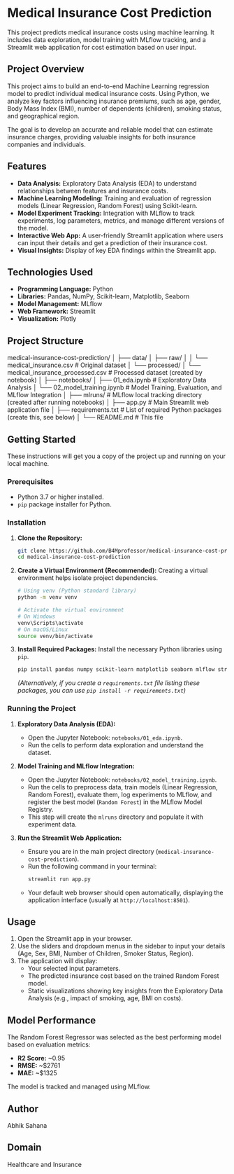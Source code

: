 # Medical Insurance Cost Prediction

This project predicts medical insurance costs using machine learning. It includes data exploration, model training with MLflow tracking, and a Streamlit web application for cost estimation based on user input.

## Project Overview

This project aims to build an end-to-end Machine Learning regression model to predict individual medical insurance costs. Using Python, we analyze key factors influencing insurance premiums, such as age, gender, Body Mass Index (BMI), number of dependents (children), smoking status, and geographical region.

The goal is to develop an accurate and reliable model that can estimate insurance charges, providing valuable insights for both insurance companies and individuals.

## Features

- **Data Analysis:** Exploratory Data Analysis (EDA) to understand relationships between features and insurance costs.
- **Machine Learning Modeling:** Training and evaluation of regression models (Linear Regression, Random Forest) using Scikit-learn.
- **Model Experiment Tracking:** Integration with MLflow to track experiments, log parameters, metrics, and manage different versions of the model.
- **Interactive Web App:** A user-friendly Streamlit application where users can input their details and get a prediction of their insurance cost.
- **Visual Insights:** Display of key EDA findings within the Streamlit app.

## Technologies Used

- **Programming Language:** Python
- **Libraries:** Pandas, NumPy, Scikit-learn, Matplotlib, Seaborn
- **Model Management:** MLflow
- **Web Framework:** Streamlit
- **Visualization:** Plotly

## Project Structure

medical-insurance-cost-prediction/
│
├── data/
│ ├── raw/
│ │ └── medical_insurance.csv # Original dataset
│ └── processed/
│ └── medical_insurance_processed.csv # Processed dataset (created by notebook)
│
├── notebooks/
│ ├── 01_eda.ipynb # Exploratory Data Analysis
│ └── 02_model_training.ipynb # Model Training, Evaluation, and MLflow Integration
│
├── mlruns/ # MLflow local tracking directory (created after running notebooks)
│
├── app.py # Main Streamlit web application file
│
├── requirements.txt # List of required Python packages (create this, see below)
│
└── README.md # This file

## Getting Started

These instructions will get you a copy of the project up and running on your local machine.

### Prerequisites

- Python 3.7 or higher installed.
- `pip` package installer for Python.

### Installation

1.  **Clone the Repository:**

    ```bash
    git clone https://github.com/B4Mprofessor/medical-insurance-cost-prediction.git
    cd medical-insurance-cost-prediction
    ```

2.  **Create a Virtual Environment (Recommended):**
    Creating a virtual environment helps isolate project dependencies.

    ```bash
    # Using venv (Python standard library)
    python -m venv venv

    # Activate the virtual environment
    # On Windows
    venv\Scripts\activate
    # On macOS/Linux
    source venv/bin/activate
    ```

3.  **Install Required Packages:**
    Install the necessary Python libraries using `pip`.
    ```bash
    pip install pandas numpy scikit-learn matplotlib seaborn mlflow streamlit plotly
    ```
    _(Alternatively, if you create a `requirements.txt` file listing these packages, you can use `pip install -r requirements.txt`)_

### Running the Project

1.  **Exploratory Data Analysis (EDA):**

    - Open the Jupyter Notebook: `notebooks/01_eda.ipynb`.
    - Run the cells to perform data exploration and understand the dataset.

2.  **Model Training and MLflow Integration:**

    - Open the Jupyter Notebook: `notebooks/02_model_training.ipynb`.
    - Run the cells to preprocess data, train models (Linear Regression, Random Forest), evaluate them, log experiments to MLflow, and register the best model (`Random Forest`) in the MLflow Model Registry.
    - This step will create the `mlruns` directory and populate it with experiment data.

3.  **Run the Streamlit Web Application:**
    - Ensure you are in the main project directory (`medical-insurance-cost-prediction`).
    - Run the following command in your terminal:
      ```bash
      streamlit run app.py
      ```
    - Your default web browser should open automatically, displaying the application interface (usually at `http://localhost:8501`).

## Usage

1.  Open the Streamlit app in your browser.
2.  Use the sliders and dropdown menus in the sidebar to input your details (Age, Sex, BMI, Number of Children, Smoker Status, Region).
3.  The application will display:
    - Your selected input parameters.
    - The predicted insurance cost based on the trained Random Forest model.
    - Static visualizations showing key insights from the Exploratory Data Analysis (e.g., impact of smoking, age, BMI on costs).

## Model Performance

The Random Forest Regressor was selected as the best performing model based on evaluation metrics:

- **R2 Score:** ~0.95
- **RMSE:** ~$2761
- **MAE:** ~$1325

The model is tracked and managed using MLflow.

## Author

Abhik Sahana

## Domain

Healthcare and Insurance
